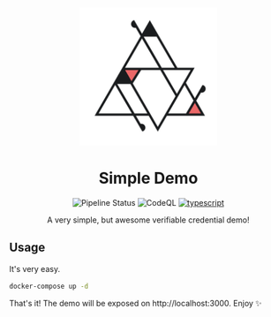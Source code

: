 <p align="center">
  <br />
<img
    alt="Animo logo"
    src="https://github.com/animo/simple-demo/blob/main/client/public/logo512.png"
    height="250px"
  />
</p>

<h1 align="center"><b>Simple Demo</b></h1>
<p align="center">
  <img
    alt="Pipeline Status"
    src="https://github.com/animo/simple-demo/actions/workflows/continuous-integration.yml/badge.svg"
  />
  <img
       alt="CodeQL"
       src="https://github.com/animo/simple-demo/actions/workflows/build.yml/badge.svg"
       />
  <a href="https://www.typescriptlang.org/"
    ><img
      alt="typescript"
      src="https://img.shields.io/badge/%3C%2F%3E-TypeScript-%230074c1.svg"
  /></a>
</p>
  <p align="center">A very simple, but awesome verifiable credential demo!</p>

## Usage

It's very easy.

```sh
docker-compose up -d
```

That's it! The demo will be exposed on http://localhost:3000. Enjoy ✨
